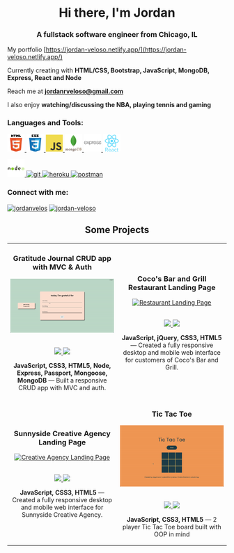 <h1 align="center">Hi there, I'm Jordan</h1>
<h3 align="center">A fullstack software engineer from Chicago, IL</h3>

My portfolio [https://jordan-veloso.netlify.app/](https://jordan-veloso.netlify.app/)

Currently creating with **HTML/CSS, Bootstrap, JavaScript, MongoDB, Express, React and Node**

Reach me at **jordanrveloso@gmail.com**

I also enjoy **watching/discussing the NBA, playing tennis and gaming**

<h3 align="left">Languages and Tools:</h3>
<p align="left"> <a href="https://www.w3.org/html/" target="_blank" rel="noreferrer"> <img src="https://raw.githubusercontent.com/devicons/devicon/master/icons/html5/html5-original-wordmark.svg" alt="html5" width="40" height="40"/> </a> <a href="https://www.w3schools.com/css/" target="_blank" rel="noreferrer"> <img src="https://raw.githubusercontent.com/devicons/devicon/master/icons/css3/css3-original-wordmark.svg" alt="css3" width="40" height="40"/> </a> <a href="https://developer.mozilla.org/en-US/docs/Web/JavaScript" target="_blank" rel="noreferrer"> <img src="https://raw.githubusercontent.com/devicons/devicon/master/icons/javascript/javascript-original.svg" alt="javascript" width="40" height="40"/> </a> <a href="https://www.mongodb.com/" target="_blank" rel="noreferrer"> <img src="https://raw.githubusercontent.com/devicons/devicon/master/icons/mongodb/mongodb-original-wordmark.svg" alt="mongodb" width="40" height="40"/> </a> <a href="https://expressjs.com" target="_blank" rel="noreferrer"> <img src="https://raw.githubusercontent.com/devicons/devicon/master/icons/express/express-original-wordmark.svg" alt="express" width="40" height="40"/> </a> <a href="https://reactjs.org/" target="_blank" rel="noreferrer"> <img src="https://raw.githubusercontent.com/devicons/devicon/master/icons/react/react-original-wordmark.svg" alt="react" width="40" height="40"/> </a> </p> <a href="https://nodejs.org" target="_blank" rel="noreferrer"> <img src="https://raw.githubusercontent.com/devicons/devicon/master/icons/nodejs/nodejs-original-wordmark.svg" alt="nodejs" width="40" height="40"/> </a> <a href="https://git-scm.com/" target="_blank" rel="noreferrer"> <img src="https://www.vectorlogo.zone/logos/git-scm/git-scm-icon.svg" alt="git" width="40" height="40"/> </a> <a href="https://heroku.com" target="_blank" rel="noreferrer"> <img src="https://www.vectorlogo.zone/logos/heroku/heroku-icon.svg" alt="heroku" width="40" height="40"/> </a> <a href="https://postman.com" target="_blank" rel="noreferrer"> <img src="https://www.vectorlogo.zone/logos/getpostman/getpostman-icon.svg" alt="postman" width="40" height="40"/> </a>

<h3 align="left">Connect with me:</h3>
<p align="left">
<a href="https://twitter.com/jordanvelos" target="blank"><img align="center" src="https://raw.githubusercontent.com/rahuldkjain/github-profile-readme-generator/master/src/images/icons/Social/twitter.svg" alt="jordanvelos" height="30" width="40" /></a>
<a href="https://linkedin.com/in/jordan-veloso" target="blank"><img align="center" src="https://raw.githubusercontent.com/rahuldkjain/github-profile-readme-generator/master/src/images/icons/Social/linked-in-alt.svg" alt="jordan-veloso" height="30" width="40" /></a>
</p>

<!--Project Section -->

<h2 align="center">Some Projects </h2>
<div align="center">
<table>
<tr>
<td width="50%">
<h3 align="center" color="white">Gratitude Journal CRUD app with MVC & Auth</h2>
<div align="center" >  
<a href='https://gratitude-journal-crud-auth.herokuapp.com/' target="_blank">
<img src="gratitude-journal.gif" alt="Gratitude Journal Demo" height="auto" width="100%" />
</a>
<br>
<br>
<p>
<a href="https://github.com/jrveloso/gratitude-journal-CRUD-Auth-app" target="_blank">
<img src="https://img.shields.io/badge/Code-lightgrey?style=for-the-badge&logo=github"/>
</a>  
<a href="https://gratitude-journal-crud-auth.herokuapp.com/" target="_blank">
<img src="https://img.shields.io/badge/-website-green?style=for-the-badge&color=005da8"/>
</a>
</p>
<p><strong>JavaScript, CSS3, HTML5, Node, Express, Passport, Mongoose, MongoDB</strong> — Built a responsive CRUD app with MVC and auth.</p>
</div>
</td>
<td width="50%">
<h3 align="center" color="white">Coco's Bar and Grill Restaurant Landing Page</h2>
<div align="center" >  
<a href='https://cocos-bar-and-grill-restaurant.netlify.app/' target="_blank">
<img src="restaurant.gif" alt="Restaurant Landing Page" height="auto" width="100%" />
</a>
<br>
<br>
<p>
<a href="https://github.com/jrveloso/restaurant-landing-page" target="_blank">
<img src="https://img.shields.io/badge/Code-lightgrey?style=for-the-badge&logo=github"/>
</a>  
<a href="https://cocos-bar-and-grill-restaurant.netlify.app/" target="_blank">
<img src="https://img.shields.io/badge/-website-green?style=for-the-badge&color=005da8"/>
</a>
</p>
<p><strong>JavaScript, jQuery, CSS3, HTML5</strong> — Created a fully responsive desktop and mobile web interface for customers of Coco's Bar and Grill.</p>
</div>
<tr>
</td>
<td width="50%">
<h3 align="center" color="white">Sunnyside Creative Agency Landing Page</h2>
<div align="center" >  
<a href='https://sunnyside-creatives-agency-challenge.netlify.app/' target="_blank">
<img src="sunnyside.gif" alt="Creative Agency Landing Page" height="auto" width="100%" />
</a>
<br>
<br>
<p>
<a href="https://github.com/jrveloso/sunnyside-landing-page" target="_blank">
<img src="https://img.shields.io/badge/Code-lightgrey?style=for-the-badge&logo=github"/>
</a>  
<a href="https://sunnyside-creatives-agency-challenge.netlify.app/" target="_blank">
<img src="https://img.shields.io/badge/-website-green?style=for-the-badge&color=005da8"/>
</a>
</p>
<p><strong>JavaScript, CSS3, HTML5</strong> — Created a fully responsive desktop and mobile web interface for Sunnyside Creative Agency.</p>
</div>
</td>
<td width="50%">
<h3 align="center" color="white">Tic Tac Toe</h2>
<div align="center" >  
<a href='https://tictactoebattle.netlify.app/' target="_blank">
<img src="tictactoe.gif" alt="tic tac toe board" height="auto" width="100%" />
</a>
<br>
<br>
<p>
<a href="https://github.com/jrveloso/tic-tac-toe/tree/main" target="_blank">
<img src="https://img.shields.io/badge/Code-lightgrey?style=for-the-badge&logo=github"/>
</a>  
<a href="https://tictactoebattle.netlify.app/" target="_blank">
<img src="https://img.shields.io/badge/-website-green?style=for-the-badge&color=005da8"/>
</a>
</p>
<p><strong>JavaScript, CSS3, HTML5</strong> — 2 player Tic Tac Toe board built with OOP in mind</p>
</div>
</td>
<tr>
<!---- coming
<td width="50%">
<h3 align="center" color="white">Coming Soon</h2>
<div align="center" >  
<a href='#'>
<img src="tianyi-ma-WiONHd_zYI4-unsplash.jpg" alt="Photo by Tianyi Ma on Unsplash" height="auto" width="100%" />
</a>
<br>
<br>
<p>
<a href="https://www.google.com" target="_blank">
<img src="https://img.shields.io/badge/Code-lightgrey?style=for-the-badge&logo=github"/>
</a>  
<a href="https://www.google.com" target="_blank">
<img src="https://img.shields.io/badge/-website-green?style=for-the-badge&color=005da8"/>
</a>
</p>
<p><strong></strong> - </p>
</div>
---->
</table>
